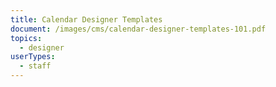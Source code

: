 ```yaml
---
title: Calendar Designer Templates
document: /images/cms/calendar-designer-templates-101.pdf
topics:
  - designer
userTypes:
  - staff
---
```

